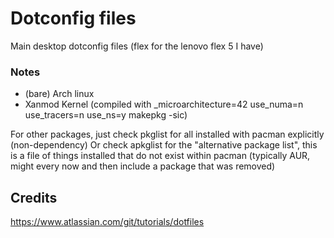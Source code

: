 # Dotconfig files
Main desktop dotconfig files (flex for the lenovo flex 5 I have)

### Notes
* (bare) Arch linux
* Xanmod Kernel (compiled with _microarchitecture=42 use_numa=n use_tracers=n use_ns=y makepkg -sic)

For other packages, just check pkglist for all installed with pacman explicitly (non-dependency)
Or check apkglist for the "alternative package list", this is a file of things installed that do not exist within pacman (typically AUR, might every now and then include a package that was removed)

## Credits
https://www.atlassian.com/git/tutorials/dotfiles

